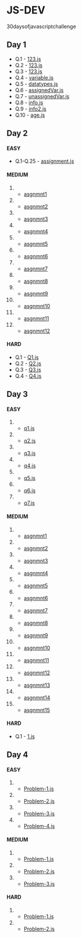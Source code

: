 # JS-DEV
 30daysofjavascriptchallenge
## Day 1

- Q.1 - [123.js](/day1/123.js)
- Q.2 - [123.js](/day1/123.js)
- Q.3 - [123.js](/day1/123.js)
- Q.4 - [variable.js](/day1/variable.js)
- Q.5 - [datatypes.js](/day1/datatypes.js)
- Q.6 - [assignedVar.js](/day1/assignedVar.js)
- Q.7 - [unassignedVar.js](/day1/unassignedVar.js)
- Q.8 - [info.js](/day1/info.js)
- Q.9 - [info2.js](/day1/info2.js)
- Q.10 - [age.js](/day1/age.js)

## Day 2

#### EASY

- Q.1-Q.25 - [assignment.js](/day2/easy/assignment.js)

#### MEDIUM

1. - [asgnmnt1](/day2/medium/asgnmnt1.js)
2. - [asgnmnt2](/day2/medium/asgnmnt2.js)
3. - [asgnmnt3](/day2/medium/asgnmnt3.js)
4. - [asgnmnt4](/day2/medium/asgnmnt4.js)
5. - [asgnmnt5](/day2/medium/asgnmnt5.js)
6. - [asgnmnt6](/day2/medium/asgnmnt6.js)
7. - [asgnmnt7](/day2/medium/asgnmnt7.js)
8. - [asgnmnt8](/day2/medium/asgnmnt8.js)
9. - [asgnmnt9](/day2/medium/asgnmnt9.js)
10. - [asgnmnt10](/day2/medium/asgnmnt10.js)
11. - [asgnmnt11](/day2/medium/asgnmnt11.js)
12. - [asgnmnt12](/day2/medium/asgnmnt12.js)

#### HARD

- Q.1 - [Q1.js](day2/hard/Q1.js)
- Q.2 - [Q2.js](day2/hard/Q2.js)
- Q.3 - [Q3.js](day2/hard/Q3.js)
- Q.4 - [Q4.js](day2/hard/Q4.js)

## Day 3

#### EASY

1. - [q1.js](/day3/easy/q1.js)
2. - [q2.js](/day3/easy/q2.js)
3. - [q3.js](/day3/easy/q3.js)
4. - [q4.js](/day3/easy/q4.js)
5. - [q5.js](/day3/easy/q5.js)
6. - [q6.js](/day3/easy/q6.js)
7. - [q7.js](/day3/easy/q7.js)
  

#### MEDIUM

1. - [asgnmnt1](/day3/medium/s1.js)
2. - [asgnmnt2](/day3/medium/s2.js)
3. - [asgnmnt3](/day3/medium/s3.js)
4. - [asgnmnt4](/day3/medium/s4.js)
5. - [asgnmnt5](/day3/medium/s5.js)
6. - [asgnmnt6](/day3/medium/s6.js)
7. - [asgnmnt7](/day3/medium/s7.js)
8. - [asgnmnt8](/day3/medium/s8.js)
9. - [asgnmnt9](/day3/medium/s9.js)
10. - [asgnmnt10](/day3/medium/s10.js)
11. - [asgnmnt11](/day3/medium/s11.js)
12. - [asgnmnt12](/day3/medium/s12.js)
13. - [asgnmnt13](/day3/medium/s13.js)
14. - [asgnmnt14](/day3/medium/s14.js)
15. - [asgnmnt15](/day3/medium/s15.js)

#### HARD

- Q.1 - [1.js](day3/hard/1.js)

## Day 4

#### EASY

1. - [Problem-1.js](/day4/easy/Q1.js)
2. - [Problem-2.js](/day4/easy/Q2.js)
3. - [Problem-3.js](/day4/easy/Q3.js)
4. - [Problem-4.js](/day4/easy/Q4.js)
  
#### MEDIUM

1. - [Problem-1.js](/day4/medium/Q1.js)
2. - [Problem-2.js](/day4/medium/Q2.js)
3. - [Problem-3.js](/day4/medium/Q3.js)
  
#### HARD

1. - [Problem-1.js](/day4/hard/Q1.js)
2. - [Problem-2.js](/day4/hard/Q2.js)

